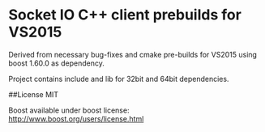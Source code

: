 # Socket IO C++ client prebuilds for VS2015
Derived from necessary bug-fixes and cmake pre-builds for VS2015 using boost 1.60.0 as dependency.

Project contains include and lib for 32bit and 64bit dependencies.

##License
MIT

Boost available under boost license: http://www.boost.org/users/license.html
